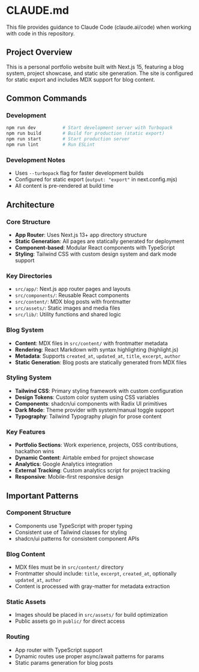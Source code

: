 # CLAUDE.md

This file provides guidance to Claude Code (claude.ai/code) when working with code in this repository.

## Project Overview

This is a personal portfolio website built with Next.js 15, featuring a blog system, project showcase, and static site generation. The site is configured for static export and includes MDX support for blog content.

## Common Commands

### Development
```bash
npm run dev          # Start development server with Turbopack
npm run build        # Build for production (static export)
npm run start        # Start production server
npm run lint         # Run ESLint
```

### Development Notes
- Uses `--turbopack` flag for faster development builds
- Configured for static export (`output: "export"` in next.config.mjs)
- All content is pre-rendered at build time

## Architecture

### Core Structure
- **App Router**: Uses Next.js 13+ app directory structure
- **Static Generation**: All pages are statically generated for deployment
- **Component-based**: Modular React components with TypeScript
- **Styling**: Tailwind CSS with custom design system and dark mode support

### Key Directories
- `src/app/`: Next.js app router pages and layouts
- `src/components/`: Reusable React components
- `src/content/`: MDX blog posts with frontmatter
- `src/assets/`: Static images and media files
- `src/lib/`: Utility functions and shared logic

### Blog System
- **Content**: MDX files in `src/content/` with frontmatter metadata
- **Rendering**: React Markdown with syntax highlighting (highlight.js)
- **Metadata**: Supports `created_at`, `updated_at`, `title`, `excerpt`, `author`
- **Static Generation**: Blog posts are statically generated from MDX files

### Styling System
- **Tailwind CSS**: Primary styling framework with custom configuration
- **Design Tokens**: Custom color system using CSS variables
- **Components**: shadcn/ui components with Radix UI primitives
- **Dark Mode**: Theme provider with system/manual toggle support
- **Typography**: Tailwind Typography plugin for prose content

### Key Features
- **Portfolio Sections**: Work experience, projects, OSS contributions, hackathon wins
- **Dynamic Content**: Airtable embed for project showcase
- **Analytics**: Google Analytics integration
- **External Tracking**: Custom analytics script for project tracking
- **Responsive**: Mobile-first responsive design

## Important Patterns

### Component Structure
- Components use TypeScript with proper typing
- Consistent use of Tailwind classes for styling
- shadcn/ui patterns for consistent component APIs

### Blog Content
- MDX files must be in `src/content/` directory
- Frontmatter should include: `title`, `excerpt`, `created_at`, optionally `updated_at`, `author`
- Content is processed with gray-matter for metadata extraction

### Static Assets
- Images should be placed in `src/assets/` for build optimization
- Public assets go in `public/` for direct access

### Routing
- App router with TypeScript support
- Dynamic routes use proper async/await patterns for params
- Static params generation for blog posts